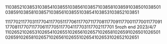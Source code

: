 1103852103853103854103855103856103857103858103859103850103850103859103858103857103856103855103854103853103852103851

1117702117703117704117705117706117707117708117709117700117700117709117708117707117706117705117704117703117702117701
5rozh end 2023/4/7
1102652102653102654102655102656102657102658102659102650102650102659102658102657102656102655102654102653102652102651
